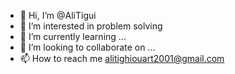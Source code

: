 - 👋 Hi, I’m @AliTigui
- 👀 I’m interested in problem solving
- 🌱 I’m currently learning ...
- 💞️ I’m looking to collaborate on ...
- 📫 How to reach me alitighiouart2001@gmail.com

<!---
AliTigui/AliTigui is a ✨ special ✨ repository because its `README.md` (this file) appears on your GitHub profile.
You can click the Preview link to take a look at your changes.
--->
